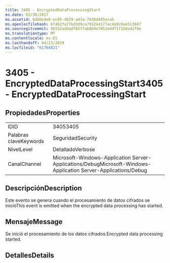 ```yaml
---
title: 3405 - EncryptedDataProcessingStart
ms.date: 03/30/2017
ms.assetid: bdb6e4e8-ec85-4629-a43a-7836d445ecab
ms.openlocfilehash: 67462fa77bd3d9ca7932e4177ac4a9c0ae513697
ms.sourcegitcommit: 9b552addadfb57fab0b9e7852ed4f1f1b8a42f8e
ms.translationtype: MT
ms.contentlocale: es-ES
ms.lasthandoff: 04/23/2019
ms.locfileid: "61764821"
---
```

# <a name="3405---encrypteddataprocessingstart"></a><span data-ttu-id="25485-102">3405 - EncryptedDataProcessingStart</span><span class="sxs-lookup"><span data-stu-id="25485-102">3405 - EncryptedDataProcessingStart</span></span>
## <a name="properties"></a><span data-ttu-id="25485-103">Propiedades</span><span class="sxs-lookup"><span data-stu-id="25485-103">Properties</span></span>  
  
|||  
|-|-|  
|<span data-ttu-id="25485-104">ID</span><span class="sxs-lookup"><span data-stu-id="25485-104">ID</span></span>|<span data-ttu-id="25485-105">3405</span><span class="sxs-lookup"><span data-stu-id="25485-105">3405</span></span>|  
|<span data-ttu-id="25485-106">Palabras clave</span><span class="sxs-lookup"><span data-stu-id="25485-106">Keywords</span></span>|<span data-ttu-id="25485-107">Seguridad</span><span class="sxs-lookup"><span data-stu-id="25485-107">Security</span></span>|  
|<span data-ttu-id="25485-108">Nivel</span><span class="sxs-lookup"><span data-stu-id="25485-108">Level</span></span>|<span data-ttu-id="25485-109">Detallado</span><span class="sxs-lookup"><span data-stu-id="25485-109">Verbose</span></span>|  
|<span data-ttu-id="25485-110">Canal</span><span class="sxs-lookup"><span data-stu-id="25485-110">Channel</span></span>|<span data-ttu-id="25485-111">Microsoft-Windows-Application Server-Applications/Debug</span><span class="sxs-lookup"><span data-stu-id="25485-111">Microsoft-Windows-Application Server-Applications/Debug</span></span>|  
  
## <a name="description"></a><span data-ttu-id="25485-112">Descripción</span><span class="sxs-lookup"><span data-stu-id="25485-112">Description</span></span>  
 <span data-ttu-id="25485-113">Este evento se genera cuando el procesamiento de datos cifrados se inició</span><span class="sxs-lookup"><span data-stu-id="25485-113">This event is emitted when the encrypted data processing has started.</span></span>  
  
## <a name="message"></a><span data-ttu-id="25485-114">Mensaje</span><span class="sxs-lookup"><span data-stu-id="25485-114">Message</span></span>  
 <span data-ttu-id="25485-115">Se inició el procesamiento de los datos cifrados.</span><span class="sxs-lookup"><span data-stu-id="25485-115">Encrypted data processing started.</span></span>  
  
## <a name="details"></a><span data-ttu-id="25485-116">Detalles</span><span class="sxs-lookup"><span data-stu-id="25485-116">Details</span></span>
